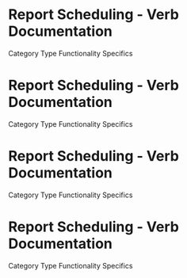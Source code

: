  
# Report Scheduling - Verb Documentation
 
Category                  Type                      Functionality             Specifics                
 
# Report Scheduling - Verb Documentation
 
Category                  Type                      Functionality             Specifics                
 
# Report Scheduling - Verb Documentation
 
Category                  Type                      Functionality             Specifics                
 
# Report Scheduling - Verb Documentation
 
Category                  Type                      Functionality             Specifics                
